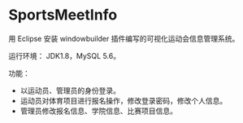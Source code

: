 # SportsMeetInfo

用 Eclipse 安装 windowbuilder 插件编写的可视化运动会信息管理系统。

运行环境： JDK1.8，MySQL 5.6。

功能：

- 以运动员、管理员的身份登录。
- 运动员对体育项目进行报名操作，修改登录密码，修改个人信息。
- 管理员修改报名信息、学院信息、比赛项目信息。
